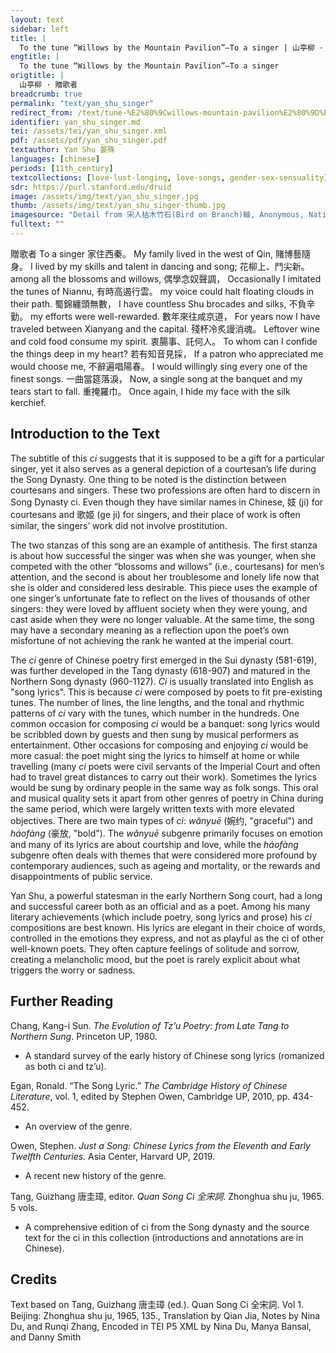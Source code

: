```yaml
---
layout: text
sidebar: left
title: |
  To the tune “Willows by the Mountain Pavilion”—To a singer | 山亭柳 · 贈歌者
engtitle: |
  To the tune “Willows by the Mountain Pavilion”—To a singer
origtitle: |
  山亭柳 · 贈歌者
breadcrumb: true
permalink: "text/yan_shu_singer"
redirect_from: /text/tune-%E2%80%9Cwillows-mountain-pavilion%E2%80%9D%E2%80%94-singer
identifier: yan_shu_singer.md
tei: /assets/tei/yan_shu_singer.xml
pdf: /assets/pdf/yan_shu_singer.pdf
textauthor: Yan Shu 晏殊
languages: [chinese]
periods: [11th_century]
textcollections: [love-lust-longing, love-songs, gender-sex-sensuality]
sdr: https://purl.stanford.edu/druid 
image: /assets/img/text/yan_shu_singer.jpg
thumb: /assets/img/text/yan_shu_singer-thumb.jpg
imagesource: "Detail from 宋人枯木竹石(Bird on Branch)軸, Anonymous, National Palace Museum, Accesion Number: K2A000155N000000000PAA [Public Domain]"
fulltext: ""
---
```


 贈歌者 To a singer 家住西秦。 My family lived in the west of Qin, 賭博藝隨身。 I lived by my skills and talent in dancing and song; 花柳上、鬥尖新。 among all the blossoms and willows, 偶學念奴聲調， Occasionally I imitated the tunes of Niannu, 有時高遏行雲。 my voice could halt floating clouds in their path. 蜀錦纏頭無數， I have countless Shu brocades and silks, 不負辛勤。 my efforts were well-rewarded. 數年來往咸京道， For years now I have traveled between Xianyang and the capital. 殘杯冷炙謾消魂。 Leftover wine and cold food consume my spirit. 衷腸事、託何人。 To whom can I confide the things deep in my heart? 若有知音見採， If a patron who appreciated me would choose me, 不辭遍唱陽春。 I would willingly sing every one of the finest songs. 一曲當筵落淚， Now, a single song at the banquet and my tears start to fall. 重掩羅巾。 Once again, I hide my face with the silk kerchief. 
 

## Introduction to the Text 

<p>The subtitle of this <em>ci</em> suggests that it is supposed to be a gift for a particular singer, yet it also serves as a general depiction of a courtesan’s life during the Song Dynasty. One thing to be noted is the distinction between courtesans and singers. These two professions are often hard to discern in Song Dynasty ci. Even though they have similar names in Chinese, 妓 (ji) for courtesans and 歌姬 (ge ji) for singers, and their place of work is often similar, the singers’ work did not involve prostitution.</p> <p>The two stanzas of this song are an example of antithesis. The first stanza is about how successful the singer was when she was younger, when she competed with the other “blossoms and willows” (i.e., courtesans) for men’s attention, and the second is about her troublesome and lonely life now that she is older and considered less desirable. This piece uses the example of one singer’s unfortunate fate to reflect on the lives of thousands of other singers: they were loved by affluent society when they were young, and cast aside when they were no longer valuable. At the same time, the song may have a secondary meaning as a reflection upon the poet’s own misfortune of not achieving the rank he wanted at the imperial court.</p> <p>The <em>ci</em> genre of Chinese poetry first emerged in the Sui dynasty (581-619), was further developed in the Tang dynasty (618-907) and matured in the Northern Song dynasty (960-1127). <em>Ci</em> is usually translated into English as "song lyrics". This is because <em>ci</em> were composed by poets to fit pre-existing tunes. The number of lines, the line lengths, and the tonal and rhythmic patterns of <em>ci</em> vary with the tunes, which number in the hundreds. One common occasion for composing <em>ci</em> would be a banquet: song lyrics would be scribbled down by guests and then sung by musical performers as entertainment. Other occasions for composing and enjoying <em>ci</em> would be more casual: the poet might sing the lyrics to himself at home or while travelling (many <em>ci</em> poets were civil servants of the Imperial Court and often had to travel great distances to carry out their work). Sometimes the lyrics would be sung by ordinary people in the same way as folk songs. This oral and musical quality sets it apart from other genres of poetry in China during the same period, which were largely written texts with more elevated objectives. There are two main types of <em>ci</em>: <em>wǎnyuē</em> (婉约, "graceful") and <em>háofàng</em> (豪放, "bold"). The <em>wǎnyuē</em> subgenre primarily focuses on emotion and many of its lyrics are about courtship and love, while the<em> háofàng</em> subgenre often deals with themes that were considered more profound by contemporary audiences, such as ageing and mortality, or the rewards and disappointments of public service.</p> <p>Yan Shu, a powerful statesman in the early Northern Song court, had a long and successful career both as an official and as a poet. Among his many literary achievements (which include poetry, song lyrics and prose) his <em>ci</em> compositions are best known. His lyrics are elegant in their choice of words, controlled in the emotions they express, and not as playful as the ci of other well-known poets. They often capture feelings of solitude and sorrow, creating a melancholic mood, but the poet is rarely explicit about what triggers the worry or sadness.</p>

## Further Reading 

<p>Chang, Kang-i Sun. <em>The Evolution of Tz’u Poetry: from Late Tang to Northern Sung</em>. Princeton UP, 1980.</p> <ul> <li>A standard survey of the early history of Chinese song lyrics (romanized as both ci and tz’u).</li> </ul> <p>Egan, Ronald. “The Song Lyric.” <em>The Cambridge History of Chinese Literature</em>, vol. 1, edited by Stephen Owen, Cambridge UP, 2010, pp. 434-452.</p> <ul> <li>An overview of the genre.</li> </ul> <p>Owen, Stephen. <em>Just a Song: Chinese Lyrics from the Eleventh and Early Twelfth Centuries</em>. Asia Center, Harvard UP, 2019.</p> <ul> <li>A recent new history of the genre.</li> </ul> <p>Tang, Guizhang 唐圭璋, editor. <em>Quan Song Ci 全宋詞</em>. Zhonghua shu ju, 1965. 5 vols.</p> <ul> <li>A comprehensive edition of ci from the Song dynasty and the source text for the ci in this collection (introductions and annotations are in Chinese).</li> </ul>

## Credits

Text based on Tang, Guizhang 唐圭璋 (ed.). Quan Song Ci 全宋詞. Vol 1. Beijing: Zhonghua shu ju, 1965, 135., Translation by Qian Jia, Notes by Nina Du,  and Runqi Zhang, Encoded in TEI P5 XML by Nina Du, Manya Bansal,  and Danny Smith
